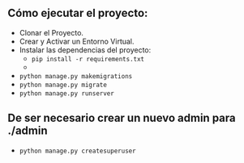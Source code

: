 

## Cómo ejecutar el proyecto:
* Clonar el Proyecto.
* Crear y Activar un Entorno Virtual.
* Instalar las dependencias del proyecto:
    * `pip install -r requirements.txt`
    * 
* `python manage.py makemigrations` 
* `python manage.py migrate`
* `python manage.py runserver`

 ## De ser necesario crear un nuevo admin para ./admin

* `python manage.py createsuperuser`
    
